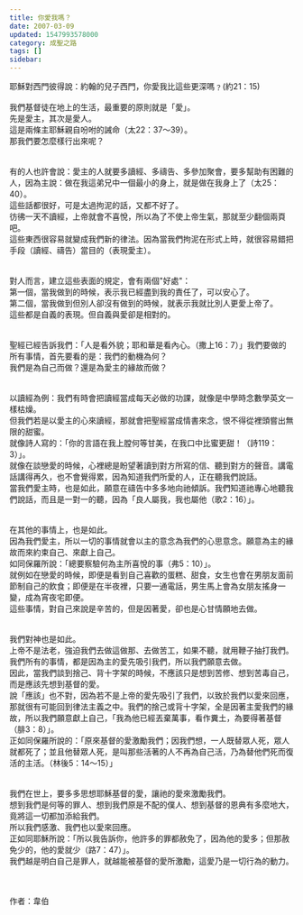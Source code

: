 ```yaml
---
title: 你愛我嗎？
date: 2007-03-09
updated: 1547993578000
category: 成聖之路
tags: []
sidebar: 
---
```


<p>耶穌對西門彼得說：約翰的兒子西門，你愛我比這些更深嗎﹖(約21：15)<br/><br/><!--more-->我們基督徒在地上的生活，最重要的原則就是「愛」。<br/>先是愛主，其次是愛人。<br/>這是兩條主耶穌親自吩咐的誡命（太22：37～39）。<br/>那我們要怎麼樣行出來呢？<br/><br/><br/>有的人也許會說：愛主的人就要多讀經、多禱告、多參加聚會，要多幫助有困難的人，因為主說：做在我這弟兄中一個最小的身上，就是做在我身上了（太25：40）。<br/>這些話都很好，可是太過拘泥的話，又都不好了。<br/>彷彿一天不讀經，上帝就會不喜悅，所以為了不使上帝生氣，那就至少翻個兩頁吧。<br/>這些東西很容易就變成我們新的律法。因為當我們拘泥在形式上時，就很容易錯把手段（讀經、禱告）當目的（表現愛主）。<br/><br/><br/>對人而言，建立這些表面的規定，會有兩個"好處"：<br/>第一個，當我做到的時候，表示我已經盡到我的責任了，可以安心了。<br/>第二個，當我做到但別人卻沒有做到的時候，就表示我就比別人更愛上帝了。<br/>這些都是自義的表現。但自義與愛卻是相對的。<br/><br/><br/>聖經已經告訴我們：「人是看外貌；耶和華是看內心。（撒上16：7）」我們要做的所有事情，首先要看的是：我們的動機為何？<br/>我們是為自己而做？還是為愛主的緣故而做？<br/><br/><br/>以讀經為例：我們有時會把讀經當成每天必做的功課，就像是中學時念數學英文一樣枯燥。<br/>但我們若是以愛主的心來讀經，那就會把聖經當成情書來念，恨不得從裡頭嘗出無限的甜蜜。<br/>就像詩人寫的：「你的言語在我上膛何等甘美，在我口中比蜜更甜！（詩119：3）」。<br/>就像在談戀愛的時候，心裡總是盼望著讀到對方所寫的信、聽到對方的聲音。講電話講得再久，也不會覺得累，因為知道我們所愛的人，正在聽我們說話。<br/>當我們愛主時，也是如此，願意在禱告中多多地向祂傾訴。我們知道祂專心地聽我們說話，而且是一對一的聽，因為「良人屬我，我也屬他（歌2：16）」。 <br/><br/><br/>在其他的事情上，也是如此。<br/>因為我們愛主，所以一切的事情就會以主的意念為我們的心思意念。願意為主的緣故而來約束自己、來獻上自己。<br/>如同保羅所說：「總要察驗何為主所喜悅的事（弗5：10）」。<br/>就例如在戀愛的時候，即便是看到自己喜歡的蛋糕、甜食，女生也會在男朋友面前節制自己的飲食；即便是在半夜裡，只要一通電話，男生馬上會為女朋友搖身一變，成為宵夜宅即便。<br/>這些事情，對自己來說是辛苦的，但是因著愛，卻也是心甘情願地去做。<br/><br/><br/>我們對神也是如此。<br/>上帝不是法老，強迫我們去做這做那、去做苦工，如果不聽，就用鞭子抽打我們。<br/>我們所有的事情，都是因為主的愛先吸引我們，所以我們願意去做。<br/>因此，當我們談到捨己、背十字架的時候，不應該只是想到苦修、想到苦毒自己，而是應該先想到基督的愛。<br/>說「應該」也不對，因為若不是上帝的愛先吸引了我們，以致於我們以愛來回應，那就很有可能回到律法主義之中。我們的捨己或背十字架，全是因著主愛我們的緣故，所以我們願意獻上自己，「我為他已經丟棄萬事，看作糞土，為要得著基督（腓3：8）」。<br/>正如同保羅所說的：「原來基督的愛激勵我們；因我們想，一人既替眾人死，眾人就都死了；並且他替眾人死，是叫那些活著的人不再為自己活，乃為替他們死而復活的主活。（林後5：14～15）」 <br/><br/><br/>我們在世上，要多多思想耶穌基督的愛，讓祂的愛來激勵我們。<br/>想到我們是何等的罪人、想到我們原是不配的僕人、想到基督的恩典有多麼地大，竟將這一切都加添給我們。<br/>所以我們感激、我們也以愛來回應。<br/>正如同耶穌所說：「所以我告訴你，他許多的罪都赦免了，因為他的愛多；但那赦免少的，他的愛就少（路7：47）」。<br/>我們越是明白自己是罪人，就越能被基督的愛所激勵，這愛乃是一切行為的動力。<br/><br/><br/><br/>作者：韋伯<br/></p><p> </p><br/>